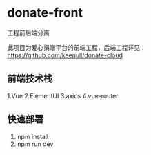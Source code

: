# donate-front

工程前后端分离

此项目为爱心捐赠平台的前端工程，后端工程详见：https://github.com/keenull/donate-cloud

## 前端技术栈

1.Vue
2.ElementUI
3.axios
4.vue-router

## 快速部署

1. npm install
2. npm run dev